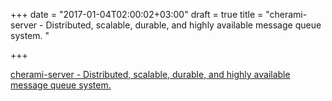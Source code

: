 +++
date = "2017-01-04T02:00:02+03:00"
draft = true
title = "cherami-server - Distributed, scalable, durable, and highly available message queue system. "

+++

<p><a href="https://t.co/mt8V0qGhs4">cherami-server - Distributed, scalable, durable, and highly available message queue system. </a></p>
